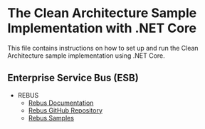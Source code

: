 # The Clean Architecture Sample Implementation with .NET Core

This file contains instructions on how to set up and run the Clean Architecture sample implementation using .NET Core.

## Enterprise Service Bus (ESB)

- REBUS
    - [Rebus Documentation](https://rebus.fm/docs/)
    - [Rebus GitHub Repository](https://github.com/rebus-org/Rebus)
    - [Rebus Samples](https://github.com/rebus-org/Rebus.Samples)